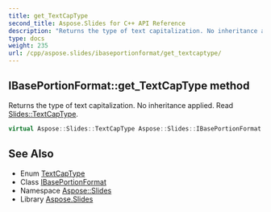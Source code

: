 ```yaml
---
title: get_TextCapType
second_title: Aspose.Slides for C++ API Reference
description: "Returns the type of text capitalization. No inheritance applied. Read Slides::TextCapType."
type: docs
weight: 235
url: /cpp/aspose.slides/ibaseportionformat/get_textcaptype/
---
```

## IBasePortionFormat::get_TextCapType method


Returns the type of text capitalization. No inheritance applied. Read [Slides::TextCapType](../../textcaptype/).

```cpp
virtual Aspose::Slides::TextCapType Aspose::Slides::IBasePortionFormat::get_TextCapType()=0
```

## See Also

* Enum [TextCapType](../../textcaptype/)
* Class [IBasePortionFormat](../)
* Namespace [Aspose::Slides](../../)
* Library [Aspose.Slides](../../../)
